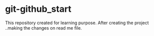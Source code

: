 # git-github_start
This repository created for learning  purpose.
After creating the project ..making the changes on read me file.

